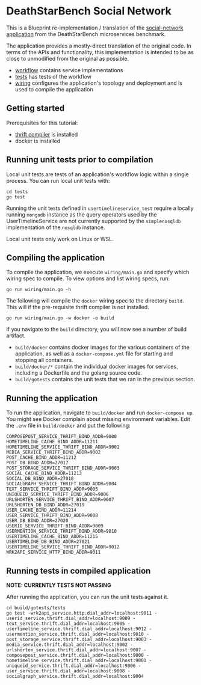 # DeathStarBench Social Network

This is a Blueprint re-implementation / translation of the [social-network application]() from the DeathStarBench microservices benchmark.

The application provides a mostly-direct translation of the original code. In terms of the APIs and functionality, this implementation is intended to be as close to unmodified from the original as possible.

* [workflow](workflow) contains service implementations
* [tests](tests) has tests of the workflow
* [wiring](wiring) configures the application's topology and deployment and is used to compile the application

## Getting started

Prerequisites for this tutorial:
* [thrift compiler](https://thrift.apache.org/download) is installed
* docker is installed

## Running unit tests prior to compilation

Local unit tests are tests of an application's workflow logic within a single process. You can run local unit tests with:

```
cd tests
go test
```

Running the unit tests defined in ```usertimelineservice_test``` require a locally running ```mongodb``` instance as the query operators used by the UserTimelineService are not currently supported by the ```simplenosqldb``` implementation of the ```nosqldb``` instance.

Local unit tests only work on Linux or WSL.

## Compiling the application

To compile the application, we execute `wiring/main.go` and specify which wiring spec to compile. To view options and list wiring specs, run:

```
go run wiring/main.go -h
```

The following will compile the `docker` wiring spec to the directory `build`. This will if the pre-requisite thrift compiler is not installed.

```
go run wiring/main.go -w docker -o build
```

If you navigate to the `build` directory, you will now see a number of build artifact.
* `build/docker` contains docker images for the various containers of the application, as well as a `docker-compose.yml` file for starting and stopping all containers.
* `build/docker/*`  contain the individual docker images for services, including a Dockerfile and the golang source code.
* `build/gotests` contains the unit tests that we ran in the previous section.

## Running the application

To run the application, navigate to `build/docker` and run `docker-compose up`.  You might see Docker complain about missing environment variables.  Edit the `.env` file in `build/docker` and put the following:

```
COMPOSEPOST_SERVICE_THRIFT_BIND_ADDR=9000
HOMETIMELINE_CACHE_BIND_ADDR=11211
HOMETIMELINE_SERVICE_THRIFT_BIND_ADDR=9001
MEDIA_SERVICE_THRIFT_BIND_ADDR=9002
POST_CACHE_BIND_ADDR=11212
POST_DB_BIND_ADDR=27017
POST_STORAGE_SERVICE_THRIFT_BIND_ADDR=9003
SOCIAL_CACHE_BIND_ADDR=11213
SOCIAL_DB_BIND_ADDR=27018
SOCIALGRAPH_SERVICE_THRIFT_BIND_ADDR=9004
TEXT_SERVICE_THRIFT_BIND_ADDR=9005
UNIQUEID_SERVICE_THRIFT_BIND_ADDR=9006
URLSHORTEN_SERVICE_THRIFT_BIND_ADDR=9007
URLSHORTEN_DB_BIND_ADDR=27019
USER_CACHE_BIND_ADDR=11214
USER_SERVICE_THRIFT_BIND_ADDR=9008
USER_DB_BIND_ADDR=27020
USERID_SERVICE_THRIFT_BIND_ADDR=9009
USERMENTION_SERVICE_THRIFT_BIND_ADDR=9010
USERTIMELINE_CACHE_BIND_ADDR=11215
USERTIMELINE_DB_BIND_ADDR=27021
USERTIMELINE_SERVICE_THRIFT_BIND_ADDR=9012
WRK2API_SERVICE_HTTP_BIND_ADDR=9011
```

## Running tests in compiled application

__NOTE: CURRENTLY TESTS NOT PASSING__

 After running the application, you can run the unit tests against it.

 ```
 cd build/gotests/tests
go test -wrk2api_service.http.dial_addr=localhost:9011 -userid_service.thrift.dial_addr=localhost:9009 -text_service.thrift.dial_addr=localhost:9005 -usertimeline_service.thrift.dial_addr=localhost:9012 -usermention_service.thrift.dial_addr=localhost:9010 -post_storage_service.thrift.dial_addr=localhost:9003 -media_service.thrift.dial_addr=localhost:9002 -urlshorten_service.thrift.dial_addr=localhost:9007 -composepost_service.thrift.dial_addr=localhost:9000 -hometimeline_service.thrift.dial_addr=localhost:9001 -uniqueid_service.thrift.dial_addr=localhost:9006 -user_service.thrift.dial_addr=localhost:9008 -socialgraph_service.thrift.dial_addr=localhost:9004
 ```